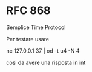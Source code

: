 # RFC 868

Semplice Time Protocol 

Per testare usare 

nc 127.0.0.1 37 | od -t u4 -N 4


cosi da avere una risposta in int 
